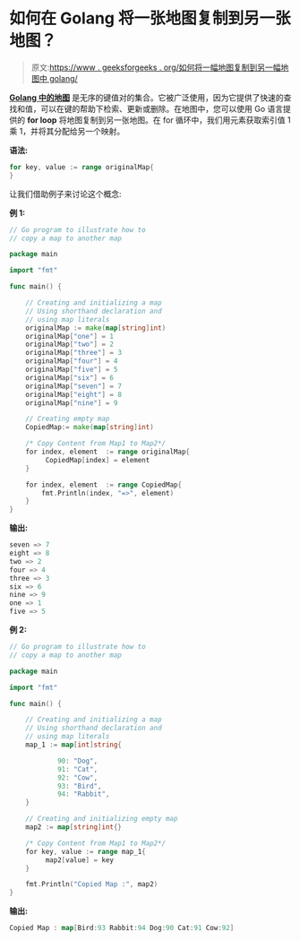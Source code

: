 # 如何在 Golang 将一张地图复制到另一张地图？

> 原文:[https://www . geeksforgeeks . org/如何将一幅地图复制到另一幅地图中 golang/](https://www.geeksforgeeks.org/how-to-copy-a-map-to-another-map-in-golang/)

**[Golang 中的地图](https://www.geeksforgeeks.org/golang-maps/)** 是无序的键值对的集合。它被广泛使用，因为它提供了快速的查找和值，可以在键的帮助下检索、更新或删除。在地图中，您可以使用 Go 语言提供的 **for loop** 将地图复制到另一张地图。在 for 循环中，我们用元素获取索引值 1 乘 1，并将其分配给另一个映射。

**语法:**

```go
for key, value := range originalMap{
}

```

让我们借助例子来讨论这个概念:

**例 1:**

```go
// Go program to illustrate how to 
// copy a map to another map 

package main 

import "fmt"

func main() { 

    // Creating and initializing a map 
    // Using shorthand declaration and 
    // using map literals 
    originalMap := make(map[string]int)
    originalMap["one"] = 1
    originalMap["two"] = 2
    originalMap["three"] = 3
    originalMap["four"] = 4
    originalMap["five"] = 5
    originalMap["six"] = 6
    originalMap["seven"] = 7
    originalMap["eight"] = 8
    originalMap["nine"] = 9

    // Creating empty map 
    CopiedMap:= make(map[string]int)

    /* Copy Content from Map1 to Map2*/
    for index, element  := range originalMap{        
         CopiedMap[index] = element
    }

    for index, element  := range CopiedMap{ 
        fmt.Println(index, "=>", element)  
    }
}
```

**输出:**

```go
seven => 7
eight => 8
two => 2
four => 4
three => 3
six => 6
nine => 9
one => 1
five => 5

```

**例 2:**

```go
// Go program to illustrate how to 
// copy a map to another map 

package main 

import "fmt"

func main() { 

    // Creating and initializing a map 
    // Using shorthand declaration and 
    // using map literals 
    map_1 := map[int]string{ 

            90: "Dog", 
            91: "Cat", 
            92: "Cow", 
            93: "Bird", 
            94: "Rabbit", 
    } 

    // Creating and initializing empty map 
    map2 := map[string]int{} 

    /* Copy Content from Map1 to Map2*/
    for key, value := range map_1{        
         map2[value] = key
    }

    fmt.Println("Copied Map :", map2) 
}
```

**输出:**

```go
Copied Map : map[Bird:93 Rabbit:94 Dog:90 Cat:91 Cow:92]

```